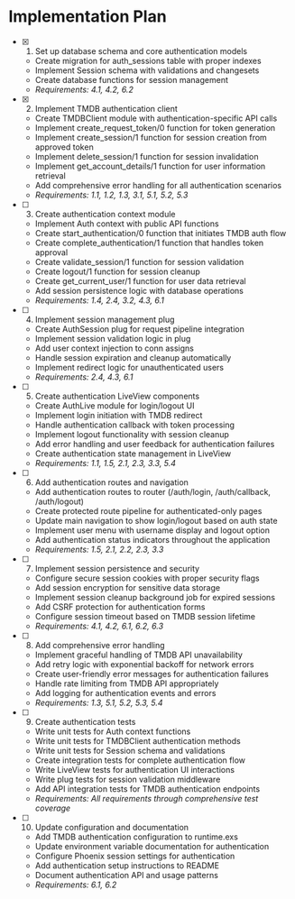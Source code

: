 # Implementation Plan

- [x] 1. Set up database schema and core authentication models
  - Create migration for auth_sessions table with proper indexes
  - Implement Session schema with validations and changesets
  - Create database functions for session management
  - _Requirements: 4.1, 4.2, 6.2_

- [x] 2. Implement TMDB authentication client
  - Create TMDBClient module with authentication-specific API calls
  - Implement create_request_token/0 function for token generation
  - Implement create_session/1 function for session creation from approved token
  - Implement delete_session/1 function for session invalidation
  - Implement get_account_details/1 function for user information retrieval
  - Add comprehensive error handling for all authentication scenarios
  - _Requirements: 1.1, 1.2, 1.3, 3.1, 5.1, 5.2, 5.3_

- [ ] 3. Create authentication context module
  - Implement Auth context with public API functions
  - Create start_authentication/0 function that initiates TMDB auth flow
  - Create complete_authentication/1 function that handles token approval
  - Create validate_session/1 function for session validation
  - Create logout/1 function for session cleanup
  - Create get_current_user/1 function for user data retrieval
  - Add session persistence logic with database operations
  - _Requirements: 1.4, 2.4, 3.2, 4.3, 6.1_

- [ ] 4. Implement session management plug
  - Create AuthSession plug for request pipeline integration
  - Implement session validation logic in plug
  - Add user context injection to conn assigns
  - Handle session expiration and cleanup automatically
  - Implement redirect logic for unauthenticated users
  - _Requirements: 2.4, 4.3, 6.1_

- [ ] 5. Create authentication LiveView components
  - Create AuthLive module for login/logout UI
  - Implement login initiation with TMDB redirect
  - Handle authentication callback with token processing
  - Implement logout functionality with session cleanup
  - Add error handling and user feedback for authentication failures
  - Create authentication state management in LiveView
  - _Requirements: 1.1, 1.5, 2.1, 2.3, 3.3, 5.4_

- [ ] 6. Add authentication routes and navigation
  - Add authentication routes to router (/auth/login, /auth/callback, /auth/logout)
  - Create protected route pipeline for authenticated-only pages
  - Update main navigation to show login/logout based on auth state
  - Implement user menu with username display and logout option
  - Add authentication status indicators throughout the application
  - _Requirements: 1.5, 2.1, 2.2, 2.3, 3.3_

- [ ] 7. Implement session persistence and security
  - Configure secure session cookies with proper security flags
  - Add session encryption for sensitive data storage
  - Implement session cleanup background job for expired sessions
  - Add CSRF protection for authentication forms
  - Configure session timeout based on TMDB session lifetime
  - _Requirements: 4.1, 4.2, 6.1, 6.2, 6.3_

- [ ] 8. Add comprehensive error handling
  - Implement graceful handling of TMDB API unavailability
  - Add retry logic with exponential backoff for network errors
  - Create user-friendly error messages for authentication failures
  - Handle rate limiting from TMDB API appropriately
  - Add logging for authentication events and errors
  - _Requirements: 1.3, 5.1, 5.2, 5.3, 5.4_

- [ ] 9. Create authentication tests
  - Write unit tests for Auth context functions
  - Write unit tests for TMDBClient authentication methods
  - Write unit tests for Session schema and validations
  - Create integration tests for complete authentication flow
  - Write LiveView tests for authentication UI interactions
  - Write plug tests for session validation middleware
  - Add API integration tests for TMDB authentication endpoints
  - _Requirements: All requirements through comprehensive test coverage_

- [ ] 10. Update configuration and documentation
  - Add TMDB authentication configuration to runtime.exs
  - Update environment variable documentation for authentication
  - Configure Phoenix session settings for authentication
  - Add authentication setup instructions to README
  - Document authentication API and usage patterns
  - _Requirements: 6.1, 6.2_